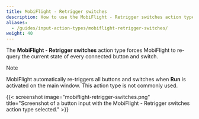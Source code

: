 ```yaml
---
title: MobiFlight - Retrigger switches
description: How to use the MobiFlight - Retrigger switches action type with MobiFlight.
aliases:
  - /guides/input-action-types/mobiflight-retrigger-switches/
weight: 40
---
```


The **MobiFlight - Retrigger switches** action type forces MobiFlight to re-query the current state of every connected button and switch.

> [!NOTE]
> MobiFlight automatically re-triggers all buttons and switches when **Run** is activated on the main window. This action type is not commonly used.

{{< screenshot image="mobiflight-retrigger-switches.png" title="Screenshot of a button input with the MobiFlight - Retrigger switches action type selected." >}}
